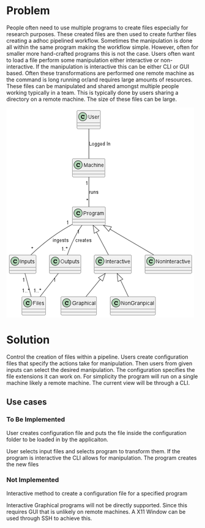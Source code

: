 
# Problem

People often need to use multiple programs to create files especially for research purposes. These created files are then used to create further files creating a adhoc pipelined workflow. Sometimes the manipulation is done all within the same program making the workflow simple. However, often for smaller more hand-crafted programs this is not the case. Users often want to load a file perform some manipulation either interactive or non-interactive. If the manipulation is interactive this can be either CLI or GUI based. Often these transformations are performed one remote machine as the command is long running or/and requires large amounts of resources. These files can be manipulated and shared amongst multiple people working typically in a team. This is typically done by users sharing a directory on a remote machine. The size of these files can be large.


![alt](./out/diagrams/domaim%20model.png)

# Solution

Control the creation of files within a pipeline. Users create configuration files that specify the actions take for manipulation. Then users from given inputs can select the desired manipulation. The configuration specifies the file extensions it can work on. For simplicity the program will run on a single machine likely a remote machine. The current view will be through a CLI.


## Use cases

### To Be Implemented
User creates configuration file and puts the file inside the configuration folder to be loaded in by the applicaiton. 

User selects input files and selects program to transform them. If the program is interactive the CLI allows for manipulation. The program creates the new files



### Not Implemented

Interactive method to create a configuration file for a specified program

Interactive Graphical programs will not be directly supported. Since this requires GUI that is unlikely on remote machines. A X11 Window can be used through SSH to achieve this.

